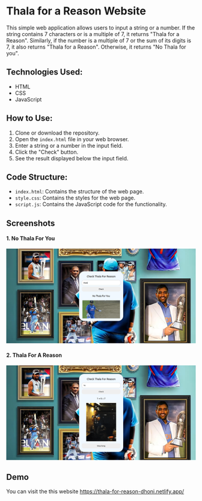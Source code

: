 # Thala for a Reason Website

This simple web application allows users to input a string or a number. If the string contains 7 characters or is a multiple of 7, it returns "Thala for a Reason". Similarly, if the number is a multiple of 7 or the sum of its digits is 7, it also returns "Thala for a Reason". Otherwise, it returns "No Thala for you".

## Technologies Used:
- HTML
- CSS
- JavaScript

## How to Use:
1. Clone or download the repository.
2. Open the `index.html` file in your web browser.
3. Enter a string or a number in the input field.
4. Click the "Check" button.
5. See the result displayed below the input field.

## Code Structure:
- `index.html`: Contains the structure of the web page.
- `style.css`: Contains the styles for the web page.
- `script.js`: Contains the JavaScript code for the functionality.


## Screenshots

#### 1. No Thala For You

![App Scrnshot](https://github.com/VedantDewangan/ThalaForReason/blob/main/Thala%20For%20Reason/NoThalaForYou.png?raw=true)

#### 2. Thala For A Reason

![App Scrnshot](https://github.com/VedantDewangan/ThalaForReason/blob/main/Thala%20For%20Reason/ThalaForReason.png?raw=true)

## Demo

You can visit the this website https://thala-for-reason-dhoni.netlify.app/
